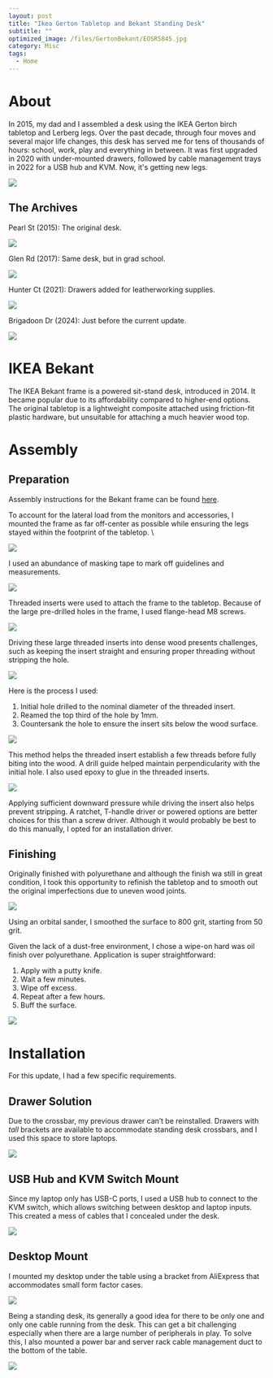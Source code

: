 ```yaml
---
layout: post
title: "Ikea Gerton Tabletop and Bekant Standing Desk"
subtitle: "" 
optimized_image: /files/GertonBekant/EOSR5845.jpg
category: Misc
tags:
  - Home
---
```


# About

In 2015, my dad and I assembled a desk using the IKEA Gerton birch tabletop and Lerberg legs. Over the past decade, through four moves and several major life changes, this desk has served me for tens of thousands of hours: school, work, play and everything in between. It was first upgraded in 2020 with under-mounted drawers, followed by cable management trays in 2022 for a USB hub and KVM. Now, it's getting new legs.

<img src="/files/GertonBekant/EOSR5844.jpg">

## The Archives

Pearl St (2015): The original desk.

<img src="/files/GertonBekant/setup2015-2.jpg">

Glen Rd (2017): Same desk, but in grad school.

<img src="/files/GertonBekant/setup2017.JPG">

Hunter Ct (2021): Drawers added for leatherworking supplies.

<img src="/files/GertonBekant/setup2021-2.jpg">

Brigadoon Dr (2024): Just before the current update.

<img src="/files/GertonBekant/setup2024.jpg">


# IKEA Bekant

The IKEA Bekant frame is a powered sit-stand desk, introduced in 2014. It became popular due to its affordability compared to higher-end options. The original tabletop is a lightweight composite attached using friction-fit plastic hardware, but unsuitable for attaching a much heavier wood top.

# Assembly

## Preparation

Assembly instructions for the Bekant frame can be found <a href="/files/GertonBekant/bekant.pdf">here</a>.

To account for the lateral load from the monitors and accessories, I mounted the frame as far off-center as possible while ensuring the legs stayed within the footprint of the tabletop. \

<img src="/files/GertonBekant/layout.png">

I used an abundance of masking tape to mark off guidelines and measurements.

<img src="/files/GertonBekant/IMG_20240716_201619.jpg">

Threaded inserts were used to attach the frame to the tabletop. Because of the large pre-drilled holes in the frame, I used flange-head M8 screws.

<img src="/files/GertonBekant/GertonBekant-1.jpg">

Driving these large threaded inserts into dense wood presents challenges, such as keeping the insert straight and ensuring proper threading without stripping the hole.

<img src="/files/GertonBekant/threaded_insert.png">

Here is the process I used:

1. Initial hole drilled to the nominal diameter of the threaded insert.
2. Reamed the top third of the hole by 1mm.
3. Countersank the hole to ensure the insert sits below the wood surface.

<img src="/files/GertonBekant/GertonBekant-4.jpg">

This method helps the threaded insert establish a few threads before fully biting into the wood. A drill guide helped maintain perpendicularity with the initial hole. I also used epoxy to glue in the threaded inserts.

<img src="/files/GertonBekant/GertonBekant-3.jpg">

Applying sufficient downward pressure while driving the insert also helps prevent stripping. A ratchet, T-handle driver or powered options are better choices for this than a screw driver. Although it would probably be best to do this manually, I opted for an installation driver.

## Finishing

Originally finished with polyurethane and although the finish wa still in great condition, I took this opportunity to refinish the tabletop and to smooth out the original imperfections due to uneven wood joints.

<img src="/files/GertonBekant/IMG_20240713_154442.jpg">

Using an orbital sander, I smoothed the surface to 800 grit, starting from 50 grit.

Given the lack of a dust-free environment, I chose a wipe-on hard was oil finish over polyurethane. Application is super straightforward:

1. Apply with a putty knife.
2. Wait a few minutes.
3. Wipe off excess.
4. Repeat after a few hours.
5. Buff the surface.

<img src="/files/GertonBekant/IMG_20240721_191930.jpg">

# Installation

For this update, I had a few specific requirements.

## Drawer Solution

Due to the crossbar, my previous drawer can’t be reinstalled. Drawers with _tall_ brackets are available to accommodate standing desk crossbars, and I used this space to store laptops.

<img src="/files/GertonBekant/GertonBekant-7.jpg">

## USB Hub and KVM Switch Mount

Since my laptop only has USB-C ports, I used a USB hub to connect to the KVM switch, which allows switching between desktop and laptop inputs. This created a mess of cables that I concealed under the desk.

<img src="/files/GertonBekant/GertonBekant-8.jpg">

## Desktop Mount

I mounted my desktop under the table using a bracket from AliExpress that accommodates small form factor cases.

<img src="/files/GertonBekant/GertonBekant-6.jpg">

Being a standing desk, its generally a good idea for there to be only one and only one cable running from the desk. This can get a bit challenging especially when there are a large number of peripherals in play. To solve this, I also mounted a power bar and server rack cable management duct to the bottom of the table.

<img src="/files/GertonBekant/GertonBekant-9.jpg">
